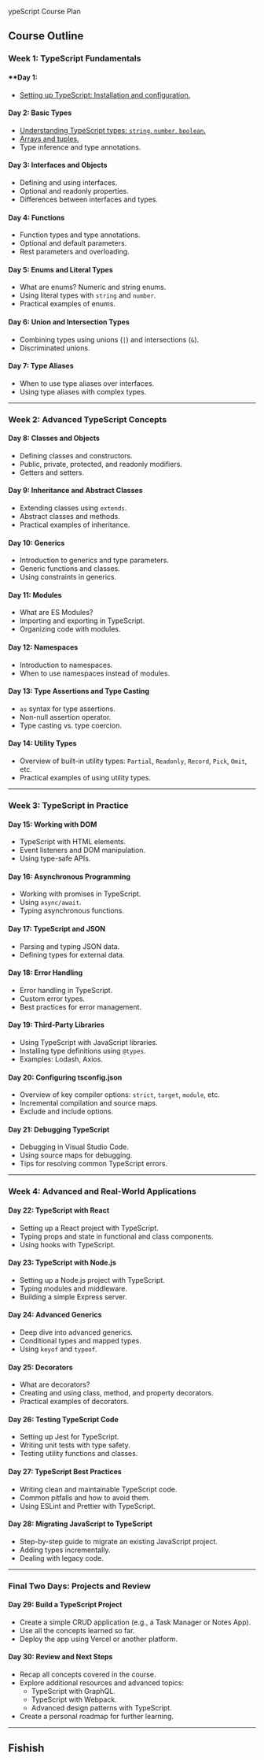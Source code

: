 ypeScript Course Plan

## Course Outline

### **Week 1: TypeScript Fundamentals**

#### \*\*Day 1:

- [Setting up TypeScript: Installation and configuration.](doc/Setup.md)

#### **Day 2: Basic Types**

- [Understanding TypeScript types: `string`, `number`, `boolean`.](doc/Types.md)
- [Arrays and tuples.](doc/ArrayTuples.md)
- Type inference and type annotations.

#### **Day 3: Interfaces and Objects**

- Defining and using interfaces.
- Optional and readonly properties.
- Differences between interfaces and types.

#### **Day 4: Functions**

- Function types and type annotations.
- Optional and default parameters.
- Rest parameters and overloading.

#### **Day 5: Enums and Literal Types**

- What are enums? Numeric and string enums.
- Using literal types with `string` and `number`.
- Practical examples of enums.

#### **Day 6: Union and Intersection Types**

- Combining types using unions (`|`) and intersections (`&`).
- Discriminated unions.

#### **Day 7: Type Aliases**

- When to use type aliases over interfaces.
- Using type aliases with complex types.

---

### **Week 2: Advanced TypeScript Concepts**

#### **Day 8: Classes and Objects**

- Defining classes and constructors.
- Public, private, protected, and readonly modifiers.
- Getters and setters.

#### **Day 9: Inheritance and Abstract Classes**

- Extending classes using `extends`.
- Abstract classes and methods.
- Practical examples of inheritance.

#### **Day 10: Generics**

- Introduction to generics and type parameters.
- Generic functions and classes.
- Using constraints in generics.

#### **Day 11: Modules**

- What are ES Modules?
- Importing and exporting in TypeScript.
- Organizing code with modules.

#### **Day 12: Namespaces**

- Introduction to namespaces.
- When to use namespaces instead of modules.

#### **Day 13: Type Assertions and Type Casting**

- `as` syntax for type assertions.
- Non-null assertion operator.
- Type casting vs. type coercion.

#### **Day 14: Utility Types**

- Overview of built-in utility types: `Partial`, `Readonly`, `Record`, `Pick`, `Omit`, etc.
- Practical examples of using utility types.

---

### **Week 3: TypeScript in Practice**

#### **Day 15: Working with DOM**

- TypeScript with HTML elements.
- Event listeners and DOM manipulation.
- Using type-safe APIs.

#### **Day 16: Asynchronous Programming**

- Working with promises in TypeScript.
- Using `async/await`.
- Typing asynchronous functions.

#### **Day 17: TypeScript and JSON**

- Parsing and typing JSON data.
- Defining types for external data.

#### **Day 18: Error Handling**

- Error handling in TypeScript.
- Custom error types.
- Best practices for error management.

#### **Day 19: Third-Party Libraries**

- Using TypeScript with JavaScript libraries.
- Installing type definitions using `@types`.
- Examples: Lodash, Axios.

#### **Day 20: Configuring tsconfig.json**

- Overview of key compiler options: `strict`, `target`, `module`, etc.
- Incremental compilation and source maps.
- Exclude and include options.

#### **Day 21: Debugging TypeScript**

- Debugging in Visual Studio Code.
- Using source maps for debugging.
- Tips for resolving common TypeScript errors.

---

### **Week 4: Advanced and Real-World Applications**

#### **Day 22: TypeScript with React**

- Setting up a React project with TypeScript.
- Typing props and state in functional and class components.
- Using hooks with TypeScript.

#### **Day 23: TypeScript with Node.js**

- Setting up a Node.js project with TypeScript.
- Typing modules and middleware.
- Building a simple Express server.

#### **Day 24: Advanced Generics**

- Deep dive into advanced generics.
- Conditional types and mapped types.
- Using `keyof` and `typeof`.

#### **Day 25: Decorators**

- What are decorators?
- Creating and using class, method, and property decorators.
- Practical examples of decorators.

#### **Day 26: Testing TypeScript Code**

- Setting up Jest for TypeScript.
- Writing unit tests with type safety.
- Testing utility functions and classes.

#### **Day 27: TypeScript Best Practices**

- Writing clean and maintainable TypeScript code.
- Common pitfalls and how to avoid them.
- Using ESLint and Prettier with TypeScript.

#### **Day 28: Migrating JavaScript to TypeScript**

- Step-by-step guide to migrate an existing JavaScript project.
- Adding types incrementally.
- Dealing with legacy code.

---

### **Final Two Days: Projects and Review**

#### **Day 29: Build a TypeScript Project**

- Create a simple CRUD application (e.g., a Task Manager or Notes App).
- Use all the concepts learned so far.
- Deploy the app using Vercel or another platform.

#### **Day 30: Review and Next Steps**

- Recap all concepts covered in the course.
- Explore additional resources and advanced topics:
  - TypeScript with GraphQL.
  - TypeScript with Webpack.
  - Advanced design patterns with TypeScript.
- Create a personal roadmap for further learning.

---

## Fishish
